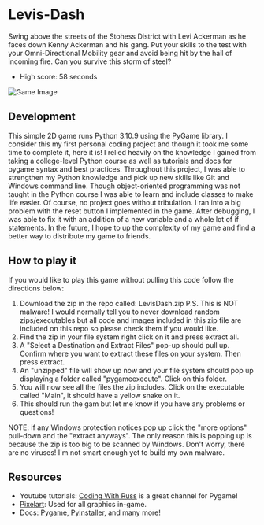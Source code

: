 # Levis-Dash
Swing above the streets of the Stohess District with Levi Ackerman as he faces down Kenny Ackerman and his gang.
Put your skills to the test with your Omni-Directional Mobility gear and avoid being hit by the hail of incoming fire. 
Can you survive this storm of steel?

+ High score: 58 seconds

![Game Image][def]
## Development
This simple 2D game runs Python 3.10.9 using the PyGame library. I consider this my first personal coding project and though it took me some time to complete it, here it is! I relied heavily on the knowledge I gained from taking a college-level Python course as well as tutorials and docs for pygame syntax and best practices. Throughout this project, I was able to strengthen my Python knowledge and pick up new skills like Git and Windows command line. Though object-oriented programming was not taught in the Python course I was able to learn and include classes to make life easier. Of course, no project goes without tribulation. I ran into a big problem with the reset button I implemented in the game. After debugging, I was able to fix it with an addition of a new variable and a whole lot of if statements. In the future, I hope to up the complexity of my game and find a better way to distribute my game to friends.
## How to play it
If you would like to play this game without pulling this code follow the directions below:
1. Download the zip in the repo called: LevisDash.zip
   P.S. This is NOT malware! I would normally tell you to never download random zips/executables but all code and images included in this zip file are included on this repo so please check them if you would like.
2. Find the zip in your file system right click on it and press extract all.
3. A "Select a Destination and Extract Files" pop-up should pull up. Confirm where you want to extract these files on your system.
   Then press extract.
4. An "unzipped" file will show up now and your file system should pop up displaying a folder called "pygameexecute". Click on this folder.
5. You will now see all the files the zip includes. Click on the executable called "Main", it should have a yellow snake on it. 
6. This should run the gam but let me know if you have any problems or questions!

NOTE: if any Windows protection notices pop up click the "more options" pull-down and the "extract anyways". The only reason this is popping up is because the zip is too big to be scanned by Windows. Don't worry, there are no viruses! I'm not smart enough yet to build my own malware. 
## Resources 
+ Youtube tutorials: [Coding With Russ](https://www.youtube.com/@CodingWithRuss) is a great channel for Pygame!
+ [Pixelart](https://www.pixilart.com/): Used for all graphics in-game.
+ Docs: [Pygame](https://www.pygame.org/docs/), [Pyinstaller](https://pyinstaller.org/en/stable/), and many more!


[def]: C:\Users\Livin\OneDrive\Pictures\Screenshots